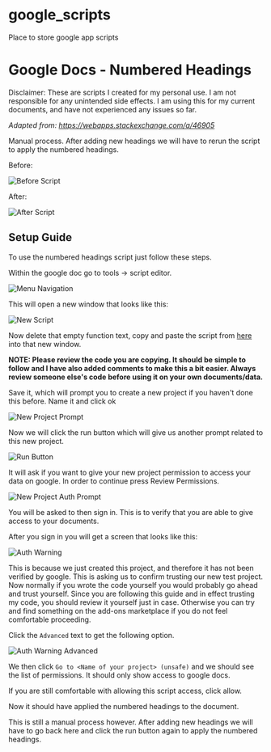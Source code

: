 # google_scripts
Place to store google app scripts

# Google Docs - Numbered Headings

Disclaimer: These are scripts I created for my personal use. I am not responsible for any unintended side effects. I am using this for my current documents, and have not experienced any issues so far.

*Adapted from: https://webapps.stackexchange.com/a/46905*

Manual process. After adding new headings we will have to rerun the script to apply the numbered headings.

Before: 

![Before Script](./images/before_num.png "Before Script")

After:

![After Script](./images/after_script.png "After Script")

## Setup Guide
To use the numbered headings script just follow these steps.

Within the google doc go to tools -> script editor.

![Menu Navigation](./images/menu_nav.png "Toolbar Menu Navigation")

This will open a new window that looks like this:

![New Script](./images/new_script.png "New Script Window")

Now delete that empty function text, copy and paste the script from [here](./google_docs/numbered_headings.gs) into that new window.

**NOTE: Please review the code you are copying. It should be simple to follow and I have also added comments to make this a bit easier. Always review someone else's code before using it on your own documents/data.**

Save it, which will prompt you to create a new project if you haven't done this before. Name it and click ok

![New Project Prompt](./images/new_project_prompt.png "New Project Prompt")

Now we will click the run button which will give us another prompt related to this new project.

![Run Button](./images/run_button.png "Run Button")

It will ask if you want to give your new project permission to access your data on google.
In order to continue press Review Permissions.

![New Project Auth Prompt](./images/auth_prompt.png "New Project Auth Prompt")

You will be asked to then sign in. This is to verify that you are able to give access to your documents.

After you sign in you will get a screen that looks like this:

![Auth Warning](./images/trusting_dev.png "Auth Warning")

This is because we just created this project, and therefore it has not been verified by google. This is asking us to confirm trusting our new test project. Now normally if you wrote the code yourself you would probably go ahead and trust yourself. Since you are following this guide and in effect trusting my code, you should review it yourself just in case. Otherwise you can try and find something on the add-ons marketplace if you do not feel comfortable proceeding.

Click the `Advanced` text to get the following option.

![Auth Warning Advanced](./images/trusting_dev2.png "Auth Warning Advanced")

We then click `Go to <Name of your project> (unsafe)` and we should see the list of permissions. It should only show access to google docs.

If you are still comfortable with allowing this script access, click allow.

Now it should have applied the numbered headings to the document.

This is still a manual process however. After adding new headings we will have to go back here and click the run button again to apply the numbered headings.
